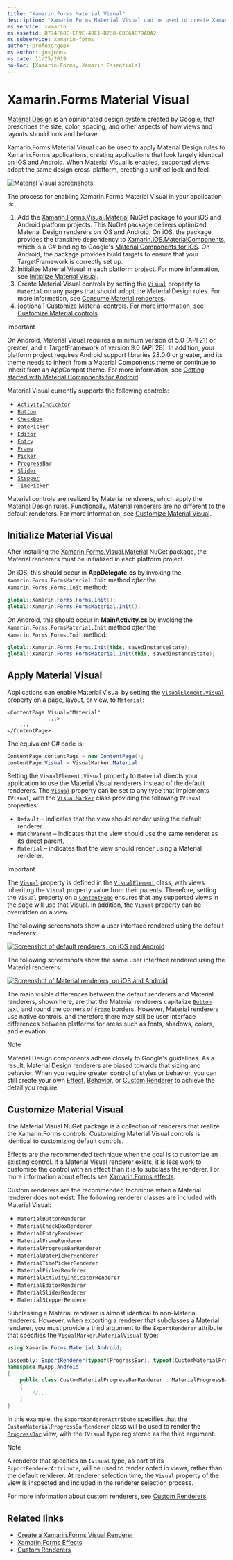 ```yaml
---
title: "Xamarin.Forms Material Visual"
description: "Xamarin.Forms Material Visual can be used to create Xamarin.Forms applications that look largely identical on iOS and Android."
ms.service: xamarin
ms.assetid: B774F68C-EF9E-49E1-B738-CDC64879ADA2
ms.subservice: xamarin-forms
author: profexorgeek
ms.author: jusjohns
ms.date: 11/25/2019
no-loc: [Xamarin.Forms, Xamarin.Essentials]
---
```


# Xamarin.Forms Material Visual

[Material Design](https://material.io) is an opinionated design system created by Google, that prescribes the size, color, spacing, and other aspects of how views and layouts should look and behave.

Xamarin.Forms Material Visual can be used to apply Material Design rules to Xamarin.Forms applications, creating applications that look largely identical on iOS and Android. When Material Visual is enabled, supported views adopt the same design cross-platform, creating a unified look and feel.

[![Material Visual screenshots](material-visual-images/material-visual-cropped.png)](material-visual-images/material-visual.png#lightbox)

The process for enabling Xamarin.Forms Material Visual in your application is:

1. Add the [Xamarin.Forms.Visual.Material](https://www.nuget.org/packages/Xamarin.Forms.Visual.Material/) NuGet package to your iOS and Android platform projects. This NuGet package delivers optimized Material Design renderers on iOS and Android. On iOS, the package provides the transitive dependency to [Xamarin.iOS.MaterialComponents](https://www.nuget.org/packages/Xamarin.iOS.MaterialComponents), which is a C# binding to Google's [Material Components for iOS](https://material.io/develop/ios/). On Android, the package provides build targets to ensure that your TargetFramework is correctly set up.
1. Initialize Material Visual in each platform project. For more information, see [Initialize Material Visual](#initialize-material-visual).
1. Create Material Visual controls by setting the [`Visual`](xref:Xamarin.Forms.VisualElement.Visual) property to `Material` on any pages that should adopt the Material Design rules. For more information, see [Consume Material renderers](#apply-material-visual).
1. [optional] Customize Material controls. For more information, see [Customize Material controls](#customize-material-visual).

> [!IMPORTANT]
> On Android, Material Visual requires a minimum version of 5.0 (API 21) or greater, and a TargetFramework of version 9.0 (API 28). In addition, your platform project requires Android support libraries 28.0.0 or greater, and its theme needs to inherit from a Material Components theme or continue to inherit from an AppCompat theme. For more information, see [Getting started with Material Components for Android](https://github.com/material-components/material-components-android/blob/master/docs/getting-started.md).

Material Visual currently supports the following controls:

- [`ActivityIndicator`](xref:Xamarin.Forms.ActivityIndicator)
- [`Button`](xref:Xamarin.Forms.Button)
- [`CheckBox`](xref:Xamarin.Forms.CheckBox)
- [`DatePicker`](xref:Xamarin.Forms.DatePicker)
- [`Editor`](xref:Xamarin.Forms.Editor)
- [`Entry`](xref:Xamarin.Forms.Entry)
- [`Frame`](xref:Xamarin.Forms.Frame)
- [`Picker`](xref:Xamarin.Forms.Picker)
- [`ProgressBar`](xref:Xamarin.Forms.ProgressBar)
- [`Slider`](xref:Xamarin.Forms.Slider)
- [`Stepper`](xref:Xamarin.Forms.Stepper)
- [`TimePicker`](xref:Xamarin.Forms.TimePicker)

Material controls are realized by Material renderers, which apply the Material Design rules. Functionally, Material renderers are no different to the default renderers. For more information, see [Customize Material Visual](#customize-material-visual).

## Initialize Material Visual

After installing the [Xamarin.Forms.Visual.Material](https://www.nuget.org/packages/Xamarin.Forms.Visual.Material/) NuGet package, the Material renderers must be initialized in each platform project.

On iOS, this should occur in **AppDelegate.cs** by invoking the `Xamarin.Forms.FormsMaterial.Init` method *after* the `Xamarin.Forms.Forms.Init` method:

```csharp
global::Xamarin.Forms.Forms.Init();
global::Xamarin.Forms.FormsMaterial.Init();
```

On Android, this should occur in **MainActivity.cs** by invoking the `Xamarin.Forms.FormsMaterial.Init` method *after* the `Xamarin.Forms.Forms.Init` method:

```csharp
global::Xamarin.Forms.Forms.Init(this, savedInstanceState);
global::Xamarin.Forms.FormsMaterial.Init(this, savedInstanceState);
```

## Apply Material Visual

Applications can enable Material Visual by setting the [`VisualElement.Visual`](xref:Xamarin.Forms.VisualElement.Visual) property on a page, layout, or view, to `Material`:

```xaml
<ContentPage Visual="Material"
             ...>
    ...
</ContentPage>
```

The equivalent C# code is:

```csharp
ContentPage contentPage = new ContentPage();
contentPage.Visual = VisualMarker.Material;
```

Setting the `VisualElement.Visual` property to `Material` directs your application to use the Material Visual renderers instead of the default renderers. The [`Visual`](xref:Xamarin.Forms.VisualElement.Visual) property can be set to any type that implements `IVisual`, with the [`VisualMarker`](xref:Xamarin.Forms.VisualMarker) class providing the following `IVisual` properties:

- `Default` – indicates that the view should render using the default renderer.
- `MatchParent` – indicates that the view should use the same renderer as its direct parent.
- `Material` – indicates that the view should render using a Material renderer.

> [!IMPORTANT]
> The [`Visual`](xref:Xamarin.Forms.VisualElement.Visual) property is defined in the [`VisualElement`](xref:Xamarin.Forms.VisualElement) class, with views inheriting the `Visual` property value from their parents. Therefore, setting the `Visual` property on a [`ContentPage`](xref:Xamarin.Forms.ContentPage) ensures that any supported views in the page will use that Visual. In addition, the `Visual` property can be overridden on a view.

The following screenshots show a user interface rendered using the default renderers:

[![Screenshot of default renderers, on iOS and Android](material-visual-images/default-renderers.png "Views using default renderers")](material-visual-images/default-renderers-large.png#lightbox)

The following screenshots show the same user interface rendered using the Material renderers:

[![Screenshot of Material renderers, on iOS and Android](material-visual-images/material-renderers.png "Views using Material renderers")](material-visual-images/material-renderers-large.png#lightbox)

The main visible differences between the default renderers and Material renderers, shown here, are that the Material renderers capitalize [`Button`](xref:Xamarin.Forms.Button) text, and round the corners of [`Frame`](xref:Xamarin.Forms.Frame) borders. However, Material renderers use native controls, and therefore there may still be user interface differences between platforms for areas such as fonts, shadows, colors, and elevation.

> [!NOTE]
> Material Design components adhere closely to Google's guidelines. As a result, Material Design renderers are biased towards that sizing and behavior. When you require greater control of styles or behavior, you can still create your own [Effect](~/xamarin-forms/app-fundamentals/effects/index.md), [Behavior](~/xamarin-forms/app-fundamentals/behaviors/index.md), or [Custom Renderer](~/xamarin-forms/app-fundamentals/custom-renderer/index.md) to achieve the detail you require.

## Customize Material Visual

The Material Visual NuGet package is a collection of renderers that realize the Xamarin.Forms controls. Customizing Material Visual controls is identical to customizing default controls.

Effects are the recommended technique when the goal is to customize an existing control. If a Material Visual renderer exists, it is less work to customize the control with an effect than it is to subclass the renderer. For more information about effects see [Xamarin.Forms effects](~/xamarin-forms/app-fundamentals/effects/index.md).

Custom renderers are the recommended technique when a Material renderer does not exist. The following renderer classes are included with Material Visual:

- `MaterialButtonRenderer`
- `MaterialCheckBoxRenderer`
- `MaterialEntryRenderer`
- `MaterialFrameRenderer`
- `MaterialProgressBarRenderer`
- `MaterialDatePickerRenderer`
- `MaterialTimePickerRenderer`
- `MaterialPickerRenderer`
- `MaterialActivityIndicatorRenderer`
- `MaterialEditorRenderer`
- `MaterialSliderRenderer`
- `MaterialStepperRenderer`

Subclassing a Material renderer is almost identical to non-Material renderers. However, when exporting a renderer that subclasses a Material renderer, you must provide a third argument to the `ExportRenderer` attribute that specifies the `VisualMarker.MaterialVisual` type:

```csharp
using Xamarin.Forms.Material.Android;

[assembly: ExportRenderer(typeof(ProgressBar), typeof(CustomMaterialProgressBarRenderer), new[] { typeof(VisualMarker.MaterialVisual) })]
namespace MyApp.Android
{
    public class CustomMaterialProgressBarRenderer : MaterialProgressBarRenderer
    {
        //...
    }
}
```

In this example, the `ExportRendererAttribute` specifies that the `CustomMaterialProgressBarRenderer` class will be used to render the [`ProgressBar`](xref:Xamarin.Forms.ProgressBar) view, with the `IVisual` type registered as the third argument.

> [!NOTE]
> A renderer that specifies an `IVisual` type, as part of its `ExportRendererAttribute`, will be used to render opted in views, rather than the default renderer. At renderer selection time, the `Visual` property of the view is inspected and included in the renderer selection process.

For more information about custom renderers, see [Custom Renderers](~/xamarin-forms/app-fundamentals/custom-renderer/index.md).

## Related links

- [Create a Xamarin.Forms Visual Renderer](create.md)
- [Xamarin.Forms Effects](~/xamarin-forms/app-fundamentals/effects/index.md)
- [Custom Renderers](~/xamarin-forms/app-fundamentals/custom-renderer/index.md)
